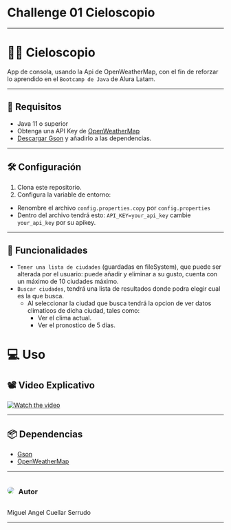 <h1>Challenge 01 Cieloscopio</h1>
<hr>

# 😶‍🌫️ Cieloscopio
App de consola, usando la Api de OpenWeatherMap, con el fin de reforzar lo aprendido
en el ``Bootcamp de Java`` de Alura Latam.

<hr>

## 🔧  Requisitos

- Java 11 o superior
- Obtenga una API Key de <a href="https://home.openweathermap.org/api_keys">OpenWeatherMap</a>
- <a href="https://mvnrepository.com/artifact/com.google.code.gson/gson/2.11.0">
  Descargar Gson</a> y añadirlo a las dependencias.

<hr>

## 🛠️ Configuración

1. Clona este repositorio.
2. Configura la variable de entorno:
  - Renombre el archivo ``config.properties.copy`` por ``config.properties``
  - Dentro del archivo tendrá esto: ``API_KEY=your_api_key``    cambie    ``your_api_key`` por su apikey.

<hr>

## 🌟 Funcionalidades
- ``Tener una lista de ciudades`` (guardadas en fileSystem), que puede ser alterada por el usuario: puede añadir y eliminar a su gusto, cuenta con un máximo de 10 ciudades máximo.
- ``Buscar ciudades``, tendrá una lista de resultados donde podra elegir cual es la que busca.
  - Al seleccionar la ciudad que busca tendrá la opcion de ver datos climaticos de dicha ciudad, tales como:
    - Ver el clima actual.
    - Ver el pronostico de 5 días. 

#  💻 Uso
## 📽️ Video Explicativo

[![Watch the video](https://i9.ytimg.com/vi/9RKpqJZ6wtI/mqdefault.jpg?sqp=CJSYgrQG-oaymwEmCMACELQB8quKqQMa8AEB-AH-CYAC0AWKAgwIABABGH8gEygUMA8=&rs=AOn4CLDiBJwMrTNUtWtFgUgd_GwxVL7iEg)](https://youtu.be/15qUYnmy14Q)

<hr>

## 📦 Dependencias
- <a href="https://mvnrepository.com/artifact/com.google.code.gson/gson/2.11.0">Gson</a>
- <a href="https://openweathermap.org">OpenWeatherMap</a>

<hr>

<div style="display: flex; align-items: center">
    <img src="https://cdn2.gnarususercontent.com.br/6/508352/847b4af1-13ae-4518-b69c-1519f6dc7db1.jpg?width=60&height=60&aspect_ratio=1:1" style="border-radius: 50%">
    <h3 style="padding-left: 10px" >Autor</h3>
</div>

Miguel Angel Cuellar Serrudo

<hr>
